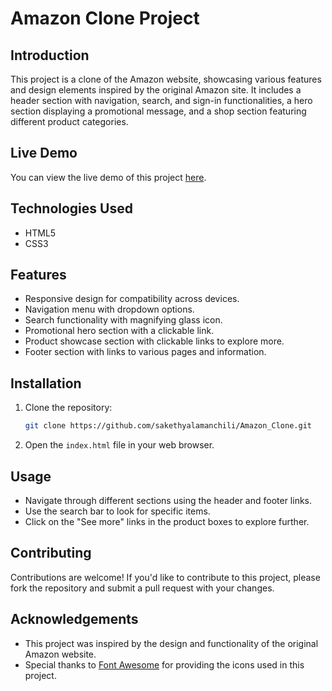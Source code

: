 # Amazon Clone Project

## Introduction
This project is a clone of the Amazon website, showcasing various features and design elements inspired by the original Amazon site. It includes a header section with navigation, search, and sign-in functionalities, a hero section displaying a promotional message, and a shop section featuring different product categories.

## Live Demo
You can view the live demo of this project [here](https://sakethyalamanchili.github.io/Amazon_Clone/).

## Technologies Used
- HTML5
- CSS3

## Features
- Responsive design for compatibility across devices.
- Navigation menu with dropdown options.
- Search functionality with magnifying glass icon.
- Promotional hero section with a clickable link.
- Product showcase section with clickable links to explore more.
- Footer section with links to various pages and information.

## Installation
1. Clone the repository:
    ```bash
    git clone https://github.com/sakethyalamanchili/Amazon_Clone.git
    ```
2. Open the `index.html` file in your web browser.

## Usage
- Navigate through different sections using the header and footer links.
- Use the search bar to look for specific items.
- Click on the "See more" links in the product boxes to explore further.

## Contributing
Contributions are welcome! If you'd like to contribute to this project, please fork the repository and submit a pull request with your changes.

## Acknowledgements
- This project was inspired by the design and functionality of the original Amazon website.
- Special thanks to [Font Awesome](https://fontawesome.com/) for providing the icons used in this project.
